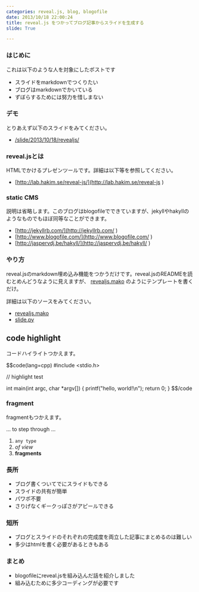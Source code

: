 ```yaml
---
categories: reveal.js, blog, blogofile
date: 2013/10/18 22:00:24
title: reveal.js をつかってブログ記事からスライドを生成する
slide: True

---
```


### はじめに

これは以下のような人を対象にしたポストです

<ul>
<li class="fragment">スライドをmarkdownでつくりたい</li>
<li class="fragment">ブログはmarkdownでかいている</li>
<li class="fragment">ずぼらするためには努力を惜しまない</li>
</ul>



### デモ

とりあえず以下のスライドをみてください。

* [/slide/2013/10/18/revealjs/](/slide/2013/10/18/revealjs/ ) 



### reveal.jsとは

HTMLでかけるプレゼンツールです。詳細は以下等を参照してください。

* [http://lab.hakim.se/reveal-js/](http://lab.hakim.se/reveal-js ) 




### static CMS

説明は省略します。このブログはblogofileでできていますが、jekyllやhakyllのようなものでもほぼ同等なことができます。

* [http://jekyllrb.com/](http://jekyllrb.com/ ) 
* [http://www.blogofile.com/](http://www.blogofile.com/ ) 
* [http://jaspervdj.be/hakyll/](http://jaspervdj.be/hakyll/ ) 



### やり方

reveal.jsのmarkdown埋め込み機能をつかうだけです。reveal.jsのREADMEを読むとめんどうなように見えますが、 [revealjs.mako](https://github.com/taksatou/taksatou.github.com/blob/master/_blogofile/_templates/revealjs.mako )  のようにテンプレートを書くだけ。

詳細は以下のソースをみてください。

* [revealjs.mako](https://github.com/taksatou/taksatou.github.com/blob/master/_blogofile/_templates/revealjs.mako ) 
* [slide.py](https://github.com/taksatou/taksatou.github.com/blob/master/_blogofile/_controllers/blog/slide.py ) 




## code highlight

コードハイライトつかえます。

$$code(lang=cpp)
#include <stdio.h>

// highlight test

int main(int argc, char *argv[]) {
    printf("hello, world!\n");
    return 0;
}
$$/code



### fragment

fragmentもつかえます。

<p class="fragment">... to step through ...</p>
<ol>
<li class="fragment"><code>any type</code></li>
<li class="fragment"><em>of view</em></li>
<li class="fragment"><strong>fragments</strong></li>
</ol>



### 長所

<ul>
<li class="fragment">ブログ書くついてでにスライドもできる</li>
<li class="fragment">スライドの共有が簡単</li>
<li class="fragment">パワポ不要</li>
<li class="fragment">さりげなくギークっぽさがアピールできる</li>
</ul>



### 短所

<ul>
<li class="fragment">ブログとスライドのそれぞれの完成度を両立した記事にまとめるのは難しい</li>
<li class="fragment">多少はhtmlを書く必要があるときもある</li>
</ul>



### まとめ

<ul>
<li class="fragment">blogofileにreveal.jsを組み込んだ話を紹介しました</li>
<li class="fragment">組み込むために多少コーディングが必要です</li>
</ul>
